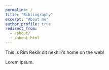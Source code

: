 ```yaml
---
permalink: /
title: "Bibliography"
excerpt: "About me"
author_profile: true
redirect_from: 
  - /about/
  - /about.html
---
```


This is Rim Rekik dit nekhili's home on the web!

Lorem ipsum.
